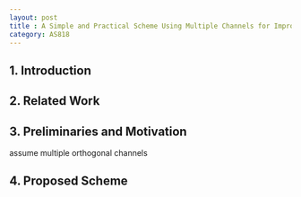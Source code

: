 ```yaml
---
layout: post
title : A Simple and Practical Scheme Using Multiple Channels for Improving System Spectral Efficiency of Highly Dense Wireless LANs
category: AS818
---
```


## 1. Introduction
## 2. Related Work
## 3. Preliminaries and Motivation
assume multiple orthogonal channels
## 4. Proposed Scheme